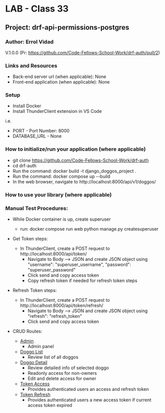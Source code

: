 # LAB - Class 33

## Project: drf-api-permissions-postgres

### Author: Errol Vidad
V.1.0.0 (Pr: https://github.com/Code-Fellows-School-Work/drf-auth/pull/2)

### Links and Resources
- Back-end server url (when applicable): None
- Front-end application (when applicable): None

### Setup
- Install Docker
- Install ThunderClient extension in VS Code

i.e.

- PORT - Port Number: 8000
- DATABASE_URL - None

### How to initialize/run your application (where applicable)

- git clone https://github.com/Code-Fellows-School-Work/drf-auth
- cd drf-auth
- Run the command: docker build -t django_doggos_project .
- Run the command: docker compose up --build
- In the web browser, navigate to http://localhost:8000/api/v1/doggos/

### How to use your library (where applicable)

### Manual Test Procedures:

- While Docker container is up, create superuser
    - run: docker compose run web python manage.py createsuperuser
- Get Token steps:
    - In ThunderClient, create a POST request to http://localhost:8000/api/token/ 
        - Navigate to Body --> JSON and create JSON object using "username": "superuser_username", "password": "superuser_password" 
        - Click send and copy access token
        - Copy refresh token if needed for refresh token steps
- Refresh Token steps:
    - In ThunderClient, create a POST request to http://localhost:8000/api/token/refresh/ 
        - Navigate to Body --> JSON and create JSON object using "refresh": "refresh_token" 
        - Click send and copy access token

- CRUD Routes:
    - [Admin](http://localhost:8000/admin/)
        - Admin panel
    - [Doggo List](http://localhost:8000/api/v1/doggos/)
        - Review list of all doggos
    - [Doggo Detail](http://localhost:8000/api/v1/doggos/<int>)
        - Review detailed info of selected doggo
        - Readonly access for non-owners
        - Edit and delete access for owner
    - [Token Access](http://localhost:8000/api/token/)
        - Provides authenticated users an access and refresh token
    - [Token Refresh](http://localhost:8000/api/token/refresh/)
        - Provides authenticated users a new access token if current access token expired








